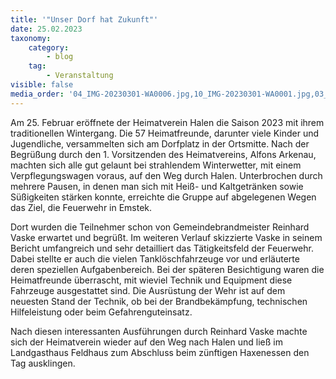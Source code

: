 ```yaml
---
title: '"Unser Dorf hat Zukunft"'
date: 25.02.2023
taxonomy:
    category:
        - blog
    tag:
        - Veranstaltung
visible: false
media_order: '04_IMG-20230301-WA0006.jpg,10_IMG-20230301-WA0001.jpg,03_IMG-20230301-WA0008.jpg'
---
```


Am 25. Februar eröffnete der Heimatverein Halen die Saison 2023 mit ihrem traditionellen Wintergang. Die 57 Heimatfreunde, darunter viele Kinder und Jugendliche, versammelten sich am Dorfplatz in der Ortsmitte. Nach der Begrüßung durch den 1. Vorsitzenden des Heimatvereins, Alfons Arkenau, machten sich alle gut gelaunt bei strahlendem Winterwetter, mit einem Verpflegungswagen voraus, auf den Weg durch Halen. Unterbrochen durch mehrere Pausen, in denen man sich mit Heiß- und Kaltgetränken sowie Süßigkeiten stärken konnte, erreichte die Gruppe auf abgelegenen Wegen das Ziel, die Feuerwehr in Emstek.

Dort wurden die Teilnehmer schon von Gemeindebrandmeister Reinhard Vaske erwartet und begrüßt. Im weiteren Verlauf skizzierte Vaske in seinem Bericht umfangreich und sehr detailliert das Tätigkeitsfeld der Feuerwehr. Dabei stellte er auch die vielen Tanklöschfahrzeuge vor und erläuterte deren speziellen Aufgabenbereich. Bei der späteren Besichtigung waren die Heimatfreunde überrascht, mit wieviel Technik und Equipment diese Fahrzeuge ausgestattet sind. Die Ausrüstung der Wehr ist auf dem neuesten Stand der Technik, ob bei der Brandbekämpfung, technischen Hilfeleistung oder beim Gefahrenguteinsatz.

Nach diesen interessanten Ausführungen durch Reinhard Vaske machte sich der Heimatverein wieder auf den Weg nach Halen und ließ im Landgasthaus Feldhaus zum Abschluss beim zünftigen Haxenessen den Tag ausklingen.